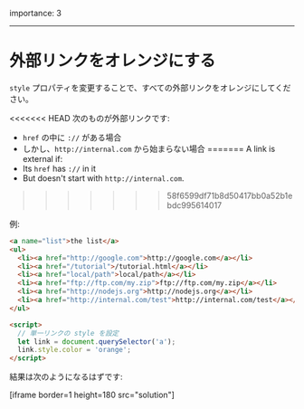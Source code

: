 importance: 3

---

# 外部リンクをオレンジにする

`style` プロパティを変更することで、すべての外部リンクをオレンジにしてください。

<<<<<<< HEAD
次のものが外部リンクです:
- `href` の中に `://` がある場合
- しかし、`http://internal.com` から始まらない場合
=======
A link is external if:
- Its `href` has `://` in it
- But doesn't start with `http://internal.com`.
>>>>>>> 58f6599df71b8d50417bb0a52b1ebdc995614017

例:

```html run
<a name="list">the list</a>
<ul>
  <li><a href="http://google.com">http://google.com</a></li>
  <li><a href="/tutorial">/tutorial.html</a></li>
  <li><a href="local/path">local/path</a></li>
  <li><a href="ftp://ftp.com/my.zip">ftp://ftp.com/my.zip</a></li>
  <li><a href="http://nodejs.org">http://nodejs.org</a></li>
  <li><a href="http://internal.com/test">http://internal.com/test</a></li>
</ul>

<script>
  // 単一リンクの style を設定
  let link = document.querySelector('a');
  link.style.color = 'orange';
</script>
```

結果は次のようになるはずです:

[iframe border=1 height=180 src="solution"]
